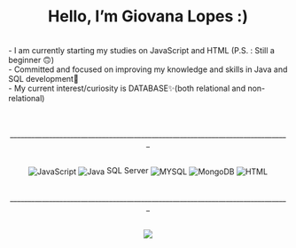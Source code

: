 <div align = "center">

# Hello, I’m Giovana Lopes :) 
<br>
</div>
 - I am currently starting my studies on JavaScript and HTML (P.S. : Still a beginner 🙃)
<br>
 - Committed and focused on improving my knowledge and skills in Java and SQL development📌
<br>
 - My current interest/curiosity is DATABASE✨(both relational and non-relational) 
<br>
<br>
<br>
<div style="text-align:center">
  <p align ="center">_______________________________________________________________________________
  </p>
<br>
<div align = "center" >
    <img align ="center" alt="JavaScript" src="https://img.shields.io/badge/JavaScript-323330?style=for-the-badge&logo=javascript&logoColor=F7DF1E" />
    <img align ="center" alt="Java" src="https://img.shields.io/badge/Java-ED8B00?style=for-the-badge&logo=java&logoColor=white" />
     SQL Server
    <img align="center" alt="MYSQL" src="https://img.shields.io/badge/MySQL-005C84?style=for-the-badge&logo=mysql&logoColor=white" />
    <img align="center" alt="MongoDB" src="https://img.shields.io/badge/MongoDB-4EA94B?style=for-the-badge&logo=mongodb&logoColor=white" />  
    <img align ="center" alt="HTML" src="https://img.shields.io/badge/HTML5-E34F26?style=for-the-badge&logo=html5&logoColor=white" />
<br>
<br>
<div style="text-align:center">
  <p align ="center">_______________________________________________________________________________
  </p>
<br>
<a href="https://github.com/glopes2003">
  <img src="https://github-readme-stats.vercel.app/api?username=glopes2003&show_icons=true&bg_color=DEG,b4a7d6,6fa8dc&title_color=a9116a&hide_border=true&text_color=05213b&icon_color=a9116a"/>
</div>
